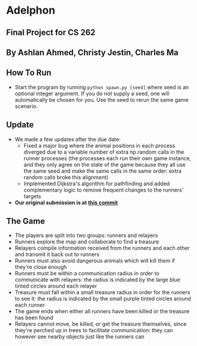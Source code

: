 # Adelphon

## Final Project for CS 262

## By Ashlan Ahmed, Christy Jestin, Charles Ma

## How To Run

-   Start the program by running `python spawn.py [seed]` where seed is an optional integer argument. If you do not supply a seed, one will automatically be chosen for you. Use the seed to rerun the same game scenario.

## Update
-   We made a few updates after the due date:
    - Fixed a major bug where the animal positions in each process diverged due to a variable number of extra np.random calls in the runner processes (the processes each run their own game instance, and they only agree on the state of the game because they all use the same seed and make the same calls in the same order: extra random calls broke this alignment)
    - Implemented Dijkstra's algorithm for pathfinding and added complementary logic to remove frequent changes to the runners' targets
- **Our original submission is at [this commit](https://github.com/golfcm6/adelphon/tree/f978baeba21f88e1cc34cda047416389e4610f09)**

## The Game

-   The players are split into two groups: runners and relayers
-   Runners explore the map and collaborate to find a treasure
-   Relayers compile information received from the runners and each other and transmit it back out to runners
-   Runners must also avoid dangerous animals which will kill them if they're close enough
-   Runners must be within a communication radius in order to communicate with relayers: the radius is indicated by the large blue tinted circles around each relayer
-   Treasure must fall within a small treasure radius in order for the runners to see it: the radius is indicated by the small purple tinted circles around each runner
-   The game ends when either all runners have been killed or the treasure has been found
-   Relayers cannot move, be killed, or get the treasure themselves, since they're perched up in trees to facilitate communication: they can however see nearby objects just like the runners can
